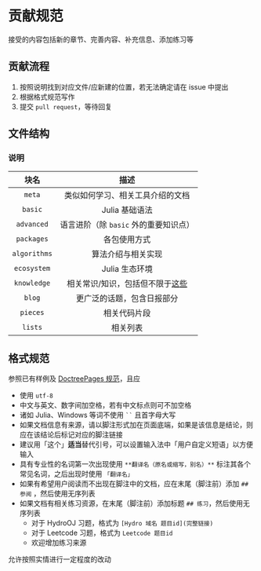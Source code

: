 # 贡献规范
接受的内容包括新的章节、完善内容、补充信息、添加练习等

## 贡献流程
1. 按照说明找到对应文件/应新建的位置，若无法确定请在 issue 中提出
2. 根据格式规范写作
3. 提交 `pull request`，等待回复

## 文件结构
### 说明
| 块名 | 描述 |
| :-: | :-: |
| `meta` | 类似如何学习、相关工具介绍的文档 |
| `basic` | Julia 基础语法 |
| `advanced` | 语言进阶（除 `basic` 外的重要知识点） |
| `packages` | 各包使用方式 |
| `algorithms` | 算法介绍与相关实现 |
| `ecosystem` | Julia 生态环境 |
| `knowledge` | 相关常识/知识，包括但不限于[这些](https://discourse.juliacn.com/t/topic/4203) |
| `blog` | 更广泛的话题，包含日报部分 |
| `pieces` | 相关代码片段 |
| `lists` | 相关列表 |

## 格式规范
参照已有样例及 [DoctreePages 规范](https://github.com/JuliaRoadmap/DoctreePages.jl)，且应
* 使用 `utf-8`
* 中文与英文、数字间加空格，若有中文标点则可不加空格
* 诸如 Julia、Windows 等词不使用 ``` `` ``` 且首字母大写
* 如果文档信息有来源，请以脚注形式加在页面底端，如果是该信息是结论，则应在该结论后标记对应的脚注链接
* 建议用「这个」**适当**替代引号，可以设置输入法中「用户自定义短语」以方便输入
* 具有专业性的名词第一次出现使用 `**翻译名（原名或缩写，别名）**` 标注其各个常见名词，之后出现时使用 `「翻译名」`
* 如果有希望用户阅读而不出现在脚注中的文档，应在末尾（脚注前）添加 `## 参阅` ，然后使用无序列表
* 如果文档有相关练习资源，在末尾（脚注前）添加标题 `## 练习`，然后使用无序列表
	* 对于 HydroOJ 习题，格式为 `[Hydro 域名 题目id](完整链接)`
	* 对于 Leetcode 习题，格式为 `Leetcode 题目id`
	* 欢迎增加练习来源

允许按照实情进行一定程度的改动
